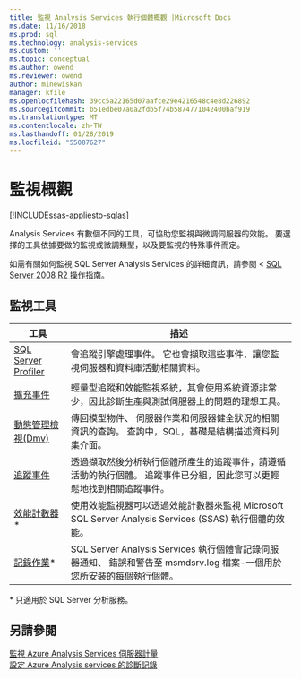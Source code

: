 ```yaml
---
title: 監視 Analysis Services 執行個體概觀 |Microsoft Docs
ms.date: 11/16/2018
ms.prod: sql
ms.technology: analysis-services
ms.custom: ''
ms.topic: conceptual
ms.author: owend
ms.reviewer: owend
author: minewiskan
manager: kfile
ms.openlocfilehash: 39cc5a22165d07aafce29e4216548c4e8d226892
ms.sourcegitcommit: b51edbe07a0a2fdb5f74b5874771042400baf919
ms.translationtype: MT
ms.contentlocale: zh-TW
ms.lasthandoff: 01/28/2019
ms.locfileid: "55087627"
---
```

# <a name="monitoring-overview"></a>監視概觀
[!INCLUDE[ssas-appliesto-sqlas](../../includes/ssas-appliesto-sqlas-all-aas.md)]

Analysis Services 有數個不同的工具，可協助您監視與微調伺服器的效能。 要選擇的工具依據要做的監視或微調類型，以及要監視的特殊事件而定。

如需有關如何監視 SQL Server Analysis Services 的詳細資訊，請參閱 < [SQL Server 2008 R2 操作指南](http://go.microsoft.com/fwlink/?LinkID=225539)。  
  
## <a name="monitoring-tools"></a>監視工具  

|工具  |描述  |
|---------|---------|
|[SQL Server Profiler](../../analysis-services/instances/use-sql-server-profiler-to-monitor-analysis-services.md)      |   會追蹤引擎處理事件。 它也會擷取這些事件，讓您監視伺服器和資料庫活動相關資料。      |
| [擴充事件](../../analysis-services/instances/monitor-analysis-services-with-sql-server-extended-events.md)     |   輕量型追蹤和效能監視系統，其會使用系統資源非常少，因此診斷生產與測試伺服器上的問題的理想工具。       |
| [動態管理檢視&#40;Dmv&#41;](../../analysis-services/instances/use-dynamic-management-views-dmvs-to-monitor-analysis-services.md)      |   傳回模型物件、 伺服器作業和伺服器健全狀況的相關資訊的查詢。 查詢中，SQL，基礎是結構描述資料列集介面。      |
| [追蹤事件](https://docs.microsoft.com/bi-reference/trace-events/analysis-services-trace-events)     |  透過擷取然後分析執行個體所產生的追蹤事件，請遵循活動的執行個體。 追蹤事件已分組，因此您可以更輕鬆地找到相關追蹤事件。        |
|   [效能計數器](../../analysis-services/instances/performance-counters-ssas.md)\*    |    使用效能監視器可以透過效能計數器來監視 Microsoft SQL Server Analysis Services (SSAS) 執行個體的效能。     |
|[記錄作業](../../analysis-services/instances/performance-counters-ssas.md)\*|SQL Server Analysis Services 執行個體會記錄伺服器通知、 錯誤和警告至 msmdsrv.log 檔案-一個用於您所安裝的每個執行個體。 |

\* 只適用於 SQL Server 分析服務。

## <a name="see-also"></a>另請參閱

[監視 Azure Analysis Services 伺服器計量](https://docs.microsoft.com/azure/analysis-services/analysis-services-monitor)   
[設定 Azure Analysis services 的診斷記錄](https://docs.microsoft.com/azure/analysis-services/analysis-services-logging)
